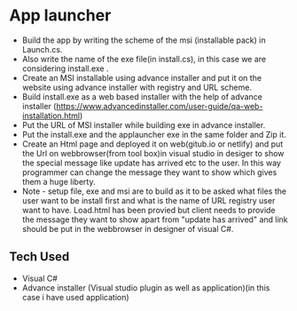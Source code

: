 # App launcher

- Build the app by writing the scheme of the msi (installable pack) in Launch.cs.
- Also write the name of the exe file(in install.cs), in this case we are considering install.exe .
- Create an MSI installable using advance installer and put it on the website using advance installer with registry and URL scheme.
- Build install.exe as a web based installer with the help of advance installer (https://www.advancedinstaller.com/user-guide/qa-web-installation.html)
- Put the URL of MSI installer while building exe in advance installer.
- Put the install.exe and the applauncher exe in the same folder and Zip it.
- Create an Html page and deployed it on web(gitub.io or netlify) and put the Url on webbrowser(from tool box)in visual studio in desiger to show the special message like update has arrived etc to the user. In this way programmer can change the message they want to show which gives them a huge liberty. 
- Note - setup file, exe and msi are to build as it to be asked what files the user want to be install first and what is the name of URL registry user want to have. Load.html has been provied but client needs to provide the message they want to show apart from "update has arrived" and link should be put in the webbrowser in designer of visual C#.

## Tech Used 

- Visual C#
- Advance installer (Visual studio plugin as well as application)(in this case i have used application)
